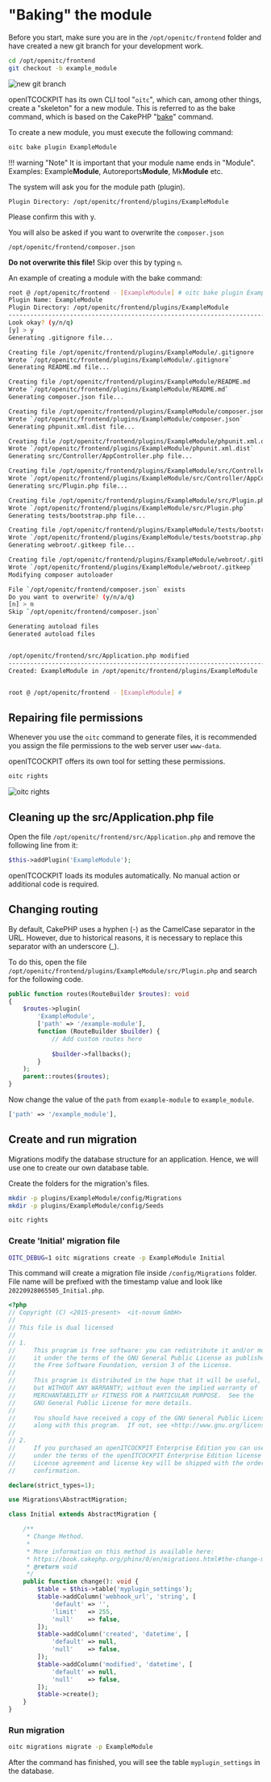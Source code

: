# "Baking" the module

Before you start, make sure you are in the `/opt/openitc/frontend` folder and have created a new git branch for your development work.

```bash
cd /opt/openitc/frontend
git checkout -b example_module
```

![new git branch](/images/prepare-for-new-module.png)

openITCOCKPIT has its own CLI tool "`oitc`", which can, among other things, create a "skeleton" for a new module. This is referred to as the bake command, which is based on the CakePHP "[bake](https://book.cakephp.org/5/en/plugins.html#creating-a-plugin-using-bake)" command.

To create a new module, you must execute the following command:
```bash
oitc bake plugin ExampleModule
```

!!! warning "Note"
    It is important that your module name ends in "Module". Examples: Example**Module**, Autoreports**Module**, Mk**Module** etc.

The system will ask you for the module path (plugin).
```
Plugin Directory: /opt/openitc/frontend/plugins/ExampleModule
```
Please confirm this with y.

You will also be asked if you want to overwrite the `composer.json`
```
/opt/openitc/frontend/composer.json
```
**Do not overwrite this file!** Skip over this by typing `n`.

An example of creating a module with the bake command:
```bash
root @ /opt/openitc/frontend - [ExampleModule] # oitc bake plugin ExampleModule
Plugin Name: ExampleModule
Plugin Directory: /opt/openitc/frontend/plugins/ExampleModule
-------------------------------------------------------------------------------
Look okay? (y/n/q)
[y] > y
Generating .gitignore file...

Creating file /opt/openitc/frontend/plugins/ExampleModule/.gitignore
Wrote `/opt/openitc/frontend/plugins/ExampleModule/.gitignore`
Generating README.md file...

Creating file /opt/openitc/frontend/plugins/ExampleModule/README.md
Wrote `/opt/openitc/frontend/plugins/ExampleModule/README.md`
Generating composer.json file...

Creating file /opt/openitc/frontend/plugins/ExampleModule/composer.json
Wrote `/opt/openitc/frontend/plugins/ExampleModule/composer.json`
Generating phpunit.xml.dist file...

Creating file /opt/openitc/frontend/plugins/ExampleModule/phpunit.xml.dist
Wrote `/opt/openitc/frontend/plugins/ExampleModule/phpunit.xml.dist`
Generating src/Controller/AppController.php file...

Creating file /opt/openitc/frontend/plugins/ExampleModule/src/Controller/AppController.php
Wrote `/opt/openitc/frontend/plugins/ExampleModule/src/Controller/AppController.php`
Generating src/Plugin.php file...

Creating file /opt/openitc/frontend/plugins/ExampleModule/src/Plugin.php
Wrote `/opt/openitc/frontend/plugins/ExampleModule/src/Plugin.php`
Generating tests/bootstrap.php file...

Creating file /opt/openitc/frontend/plugins/ExampleModule/tests/bootstrap.php
Wrote `/opt/openitc/frontend/plugins/ExampleModule/tests/bootstrap.php`
Generating webroot/.gitkeep file...

Creating file /opt/openitc/frontend/plugins/ExampleModule/webroot/.gitkeep
Wrote `/opt/openitc/frontend/plugins/ExampleModule/webroot/.gitkeep`
Modifying composer autoloader

File `/opt/openitc/frontend/composer.json` exists
Do you want to overwrite? (y/n/a/q)
[n] > n
Skip `/opt/openitc/frontend/composer.json`

Generating autoload files
Generated autoload files


/opt/openitc/frontend/src/Application.php modified
-------------------------------------------------------------------------------
Created: ExampleModule in /opt/openitc/frontend/plugins/ExampleModule


root @ /opt/openitc/frontend - [ExampleModule] #
```

## Repairing file permissions

Whenever you use the `oitc` command to generate files, it is recommended you assign the file permissions to the web
server user `www-data`.

openITCOCKPIT offers its own tool for setting these permissions.

```bash
oitc rights
```

![oitc rights](/images/oitc-rights.png)

## Cleaning up the src/Application.php file
Open the file `/opt/openitc/frontend/src/Application.php` and remove the following line from it:
```php
$this->addPlugin('ExampleModule');
```

openITCOCKPIT loads its modules automatically. No manual action or additional code is required.

## Changing routing

By default, CakePHP uses a hyphen (-) as the CamelCase separator in the URL. However, due to historical reasons, it is
necessary to replace this separator with an underscore (_).

To do this, open the file `/opt/openitc/frontend/plugins/ExampleModule/src/Plugin.php` and search for the following code.
```php
public function routes(RouteBuilder $routes): void
{
    $routes->plugin(
        'ExampleModule',
        ['path' => '/example-module'],
        function (RouteBuilder $builder) {
            // Add custom routes here
 
            $builder->fallbacks();
        }
    );
    parent::routes($routes);
}
```

Now change the value of the `path` from `example-module` to `example_module`.

```php
['path' => '/example_module'],
```

## Create and run migration

Migrations modify the database structure for an application. Hence, we will use one to create our own database table.

Create the folders for the migration's files.

```bash
mkdir -p plugins/ExampleModule/config/Migrations
mkdir -p plugins/ExampleModule/config/Seeds

oitc rights
```

### Create 'Initial' migration file

```bash
OITC_DEBUG=1 oitc migrations create -p ExampleModule Initial
```

This command will create a migration file inside `/config/Migrations` folder.
File name will be prefixed with the timestamp value and look like `20220928065505_Initial.php`.

``` php
<?php
// Copyright (C) <2015-present>  <it-novum GmbH>
//
// This file is dual licensed
//
// 1.
//     This program is free software: you can redistribute it and/or modify
//     it under the terms of the GNU General Public License as published by
//     the Free Software Foundation, version 3 of the License.
//
//     This program is distributed in the hope that it will be useful,
//     but WITHOUT ANY WARRANTY; without even the implied warranty of
//     MERCHANTABILITY or FITNESS FOR A PARTICULAR PURPOSE.  See the
//     GNU General Public License for more details.
//
//     You should have received a copy of the GNU General Public License
//     along with this program.  If not, see <http://www.gnu.org/licenses/>.
//
// 2.
//     If you purchased an openITCOCKPIT Enterprise Edition you can use this file
//     under the terms of the openITCOCKPIT Enterprise Edition license agreement.
//     License agreement and license key will be shipped with the order
//     confirmation.

declare(strict_types=1);

use Migrations\AbstractMigration;

class Initial extends AbstractMigration {

    /**
     * Change Method.
     *
     * More information on this method is available here:
     * https://book.cakephp.org/phinx/0/en/migrations.html#the-change-method
     * @return void
     */
    public function change(): void {
        $table = $this->table('myplugin_settings');
        $table->addColumn('webhook_url', 'string', [
            'default' => '',
            'limit'   => 255,
            'null'    => false,
        ]);
        $table->addColumn('created', 'datetime', [
            'default' => null,
            'null'    => false,
        ]);
        $table->addColumn('modified', 'datetime', [
            'default' => null,
            'null'    => false,
        ]);
        $table->create();
    }
}
```

### Run migration

```bash
oitc migrations migrate -p ExampleModule
```

After the command has finished, you will see the table `myplugin_settings` in the database.
